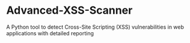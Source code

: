 # Advanced-XSS-Scanner
A Python tool to detect Cross-Site Scripting (XSS) vulnerabilities in web applications with detailed reporting

